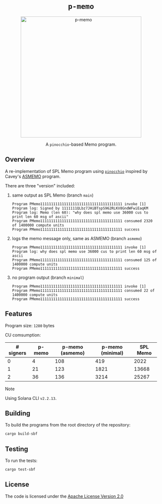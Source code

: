 <h1 align="center">
  <code>p-memo</code>
</h1>
<p align="center">
  <img width="400" alt="p-memo" src="https://github.com/user-attachments/assets/892da91c-71e8-4ed9-b3cc-b0b97f29ac2e" />
</p>
<p align="center">
  A <code>pinocchio</code>-based Memo program.
</p>

## Overview

A re-implementation of SPL Memo program using [`pinocchio`](https://github.com/anza-xyz/pinocchio) inspired by Cavey's [ASMEMO](https://x.com/cavemanloverboy/status/1898416863056384402) program.

There are three "version" included:
1. same output as SPL Memo (branch `main`)
   ```
   Program PMemo11111111111111111111111111111111111111 invoke [1]
   Program log: Signed by 1111111QLbz7JHiBTspS962RLKV8GndWFwiEaqKM
   Program log: Memo (len 60): "why does spl memo use 36000 cus to print len 60 msg of ascii"
   Program PMemo11111111111111111111111111111111111111 consumed 2320 of 1400000 compute units
   Program PMemo11111111111111111111111111111111111111 success
   ```
2. logs the memo message only, same as ASMEMO (branch `asmemo`)
   ```
   Program PMemo11111111111111111111111111111111111111 invoke [1]
   Program log: why does spl memo use 36000 cus to print len 60 msg of ascii
   Program PMemo11111111111111111111111111111111111111 consumed 125 of 1400000 compute units
   Program PMemo11111111111111111111111111111111111111 success
   ```
3. no program output (branch `minimal`)
   ```
   Program PMemo11111111111111111111111111111111111111 invoke [1]
   Program PMemo11111111111111111111111111111111111111 consumed 22 of 1400000 compute units
   Program PMemo11111111111111111111111111111111111111 success
   ```

## Features

Program size: `1280` bytes

CU comsumption:

| \# signers | p-memo    | p-memo (asmemo) | p-memo (minimal) | SPL Memo      |
| ---------- | --------- | --------------- | ---------------- | ------------- |
| 0          | 4         | 108             | 419              | 2022          |
| 1          | 21        | 123             | 1821             | 13668         |
| 2          | 36        | 136             | 3214             | 25267         |

> [!NOTE]
> Using Solana CLI `v2.2.13`.

## Building

To build the programs from the root directory of the repository:
```bash
cargo build-sbf
```

## Testing

To run the tests:
```bash
cargo test-sbf
```

## License

The code is licensed under the [Apache License Version 2.0](LICENSE)
